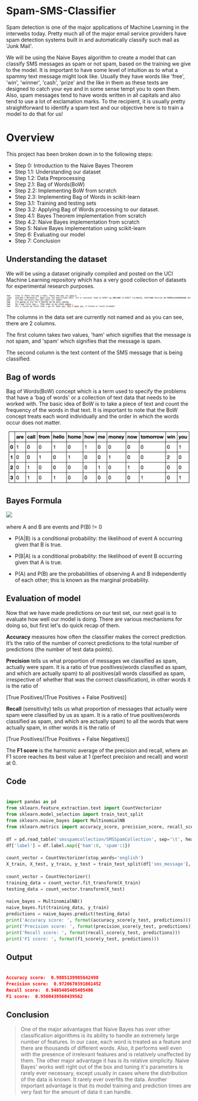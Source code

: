 # Spam-SMS-Classifier

Spam detection is one of the major applications of Machine Learning in the interwebs today. Pretty much all of the major email service providers have spam detection systems built in and automatically classify such mail as 'Junk Mail'. 

 We will be using the Naive Bayes algorithm to create a model that can classify SMS messages as spam or not spam, based on the training we give to the model. It is important to have some level of intuition as to what a spammy text message might look like. Usually they have words like 'free', 'win', 'winner', 'cash', 'prize' and the like in them as these texts are designed to catch your eye and in some sense tempt you to open them. Also, spam messages tend to have words written in all capitals and also tend to use a lot of exclamation marks. To the recipient, it is usually pretty straightforward to identify a spam text and our objective here is to train a model to do that for us!

# Overview

This project has been broken down in to the following steps: 
	
* Step 0: Introduction to the Naive Bayes Theorem
* Step 1.1: Understanding our dataset
* Step 1.2: Data Preprocessing
* Step 2.1: Bag of Words(BoW)
* Step 2.2: Implementing BoW from scratch
* Step 2.3: Implementing Bag of Words in scikit-learn
* Step 3.1: Training and testing sets
* Step 3.2: Applying Bag of Words processing to our dataset.
* Step 4.1: Bayes Theorem implementation from scratch
* Step 4.2: Naive Bayes implementation from scratch
* Step 5: Naive Bayes implementation using scikit-learn
* Step 6: Evaluating our model
* Step 7: Conclusion

## Understanding the dataset

We will be using a dataset originally compiled and posted on the UCI Machine Learning repository which has a very good collection of datasets for experimental research purposes.

![png](images/dqnb.png)

The columns in the data set are currently not named and as you can see, there are 2 columns. 

The first column takes two values, 'ham' which signifies that the message is not spam, and 'spam' which signifies that the message is spam. 

The second column is the text content of the SMS message that is being classified.

## Bag of words

Bag of Words(BoW) concept which is a term used to specify the problems that have a 'bag of words' or a collection of text data that needs to be worked with. The basic idea of BoW is to take a piece of text and count the frequency of the words in that text. It is important to note that the BoW concept treats each word individually and the order in which the words occur does not matter.

![png](images/countvectorizer.png)

## Bayes Formula

<img src="https://github.com/shashank136/Spam-SMS-Classifier/blob/master/images/bayes_formula.png" width="250">

where A and B are events and P(B) != 0

* P(A|B) is a conditional probability: the likelihood of event A occurring given that B is true.

* P(B|A) is a conditional probability: the likelihood of event B occurring given that A is true.

* P(A) and P(B) are the probabilities of observing A and B independently of each other; this is known as the marginal probability.

## Evaluation of model

Now that we have made predictions on our test set, our next goal is to evaluate how well our model is doing. There are various mechanisms for doing so, but first let's do quick recap of them.

**Accuracy** measures how often the classifier makes the correct prediction. It’s the ratio of the number of correct predictions to the total number of predictions (the number of test data points).

**Precision** tells us what proportion of messages we classified as spam, actually were spam. It is a ratio of true positives(words classified as spam, and which are actually spam) to all positives(all words classified as spam, irrespective of whether that was the correct classification), in other words it is the ratio of

[True Positives/(True Positives + False Positives)]

**Recall** (sensitivity) tells us what proportion of messages that actually were spam were classified by us as spam. It is a ratio of true positives(words classified as spam, and which are actually spam) to all the words that were actually spam, in other words it is the ratio of

[True Positives/(True Positives + False Negatives)]

The **F1 score** is the harmonic average of the precision and recall, where an F1 score reaches its best value at 1 (perfect precision and recall) and worst at 0.

## Code

``` python

import pandas as pd
from sklearn.feature_extraction.text import CountVectorizer
from sklearn.model_selection import train_test_split
from sklearn.naive_bayes import MultinomialNB
from sklearn.metrics import accuracy_score, precision_score, recall_score, f1_score

df = pd.read_table('smsspamcollection/SMSSpamCollection', sep='\t', header=None, names=['label', 'sms_message'])
df['label'] = df.label.map({'ham':0, 'spam':1})

count_vector = CountVectorizer(stop_words='english')
X_train, X_test, y_train, y_test = train_test_split(df['sms_message'], df['label'], random_state=1)

count_vector = CountVectorizer()
training_data = count_vector.fit_transform(X_train)
testing_data = count_vector.transform(X_test)

naive_bayes = MultinomialNB()
naive_bayes.fit(training_data, y_train)
predictions = naive_bayes.predict(testing_data)
print('Accuracy score: ', format(accuracy_score(y_test, predictions)))
print('Precision score: ', format(precision_score(y_test, predictions)))
print('Recall score: ', format(recall_score(y_test, predictions)))
print('F1 score: ', format(f1_score(y_test, predictions)))

```
## Output

```json

Accuracy score:  0.9885139985642498
Precision score:  0.9720670391061452
Recall score:  0.9405405405405406
F1 score:  0.9560439560439562

```

## Conclusion

>One of the major advantages that Naive Bayes has over other classification algorithms is its ability to handle an extremely large number of features. In our case, each word is treated as a feature and there are thousands of different words. Also, it performs well even with the presence of irrelevant features and is relatively unaffected by them. The other major advantage it has is its relative simplicity. Naive Bayes' works well right out of the box and tuning it's parameters is rarely ever necessary, except usually in cases where the distribution of the data is known. It rarely ever overfits the data. Another important advantage is that its model training and prediction times are very fast for the amount of data it can handle.
